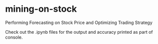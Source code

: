 # mining-on-stock
Performing Forecasting on Stock Price and Optimizing Trading Strategy

Check out the .ipynb files for the output and accuracy printed as part of console.
